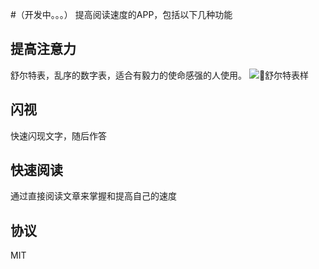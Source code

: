 #（开发中。。。）
提高阅读速度的APP，包括以下几种功能

## 提高注意力
舒尔特表，乱序的数字表，适合有毅力的使命感强的人使用。
![舒尔特表样](https://github.com/dayudodo/speed_reading/raw/master/images/shuerte.jpg)

## 闪视
快速闪现文字，随后作答


## 快速阅读
通过直接阅读文章来掌握和提高自己的速度

## 协议
MIT
